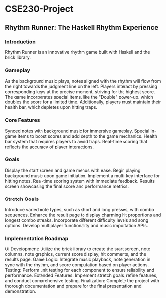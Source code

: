 # CSE230-Project

## Rhythm Runner: The Haskell Rhythm Experience
### Introduction
Rhythm Runner is an innovative rhythm game built with Haskell and the brick library.

### Gameplay
As the background music plays, notes aligned with the rhythm will flow from the right towards the judgment line on the left. Players interact by pressing corresponding keys at the precise moment, striving for the highest score. The game incorporates special items, like the "Double" power-up, which doubles the score for a limited time. Additionally, players must maintain their health bar, which depletes upon hitting traps.


### Core Features
Synced notes with background music for immersive gameplay.
Special in-game items to boost scores and add depth to the game mechanics.
Health bar system that requires players to avoid traps.
Real-time scoring that reflects the accuracy of player interactions.

### Goals
Display the start screen and game menus with ease.
Begin playing background music upon game initiation.
Implement a multi-key interface for hitting notes.
Real-time scoring system with immediate feedback.
Results screen showcasing the final score and performance metrics.

### Stretch Goals
Introduce varied note types, such as short and long presses, with combo sequences.
Enhance the result page to display charming hit proportions and longest combo streaks.
Incorporate different difficulty levels and song options.
Develop multiplayer functionality and music importation APIs.

### Implementation Roadmap
UI Development: Utilize the brick library to create the start screen, note columns, note graphics, current score display, hit comments, and the results page.
Game Logic: Integrate music playback, note generation in sync with the rhythm, and score computation based on player actions.
Testing: Perform unit testing for each component to ensure reliability and performance.
Extended Features: Implement stretch goals, refine features, and conduct comprehensive testing.
Finalization: Complete the project with thorough documentation and prepare for the final presentation and demonstration.
